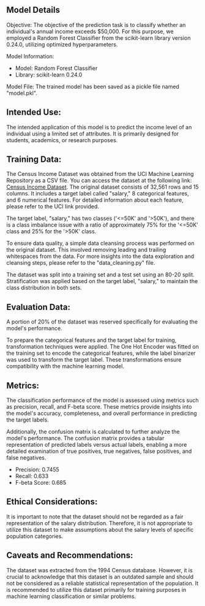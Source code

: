 Model Details
--------------------

Objective:
The objective of the prediction task is to classify whether an individual's annual income exceeds $50,000. For this purpose, we employed a Random Forest Classifier from the scikit-learn library version 0.24.0, utilizing optimized hyperparameters.

Model Information:
- Model: Random Forest Classifier
- Library: scikit-learn 0.24.0

Model File:
The trained model has been saved as a pickle file named "model.pkl".

Intended Use:
--------------------
The intended application of this model is to predict the income level of an individual using a limited set of attributes. It is primarily designed for students, academics, or research purposes.

Training Data:
--------------------
The Census Income Dataset was obtained from the UCI Machine Learning Repository as a CSV file. You can access the dataset at the following link: [Census Income Dataset](https://archive.ics.uci.edu/ml/datasets/census+income). The original dataset consists of 32,561 rows and 15 columns. It includes a target label called "salary," 8 categorical features, and 6 numerical features. For detailed information about each feature, please refer to the UCI link provided.

The target label, "salary," has two classes ('<=50K' and '>50K'), and there is a class imbalance issue with a ratio of approximately 75% for the '<=50K' class and 25% for the '>50K' class.

To ensure data quality, a simple data cleansing process was performed on the original dataset. This involved removing leading and trailing whitespaces from the data. For more insights into the data exploration and cleansing steps, please refer to the "data_cleaning.py" file.

The dataset was split into a training set and a test set using an 80-20 split. Stratification was applied based on the target label, "salary," to maintain the class distribution in both sets.

Evaluation Data:
--------------------
A portion of 20% of the dataset was reserved specifically for evaluating the model's performance.

To prepare the categorical features and the target label for training, transformation techniques were applied. The One Hot Encoder was fitted on the training set to encode the categorical features, while the label binarizer was used to transform the target label. These transformations ensure compatibility with the machine learning model.

Metrics:
--------------------
The classification performance of the model is assessed using metrics such as precision, recall, and F-beta score. These metrics provide insights into the model's accuracy, completeness, and overall performance in predicting the target labels.

Additionally, the confusion matrix is calculated to further analyze the model's performance. The confusion matrix provides a tabular representation of predicted labels versus actual labels, enabling a more detailed examination of true positives, true negatives, false positives, and false negatives.

- Precision: 0.7455
- Recall: 0.633
- F-beta Score: 0.685

Ethical Considerations:
--------------------
It is important to note that the dataset should not be regarded as a fair representation of the salary distribution. Therefore, it is not appropriate to utilize this dataset to make assumptions about the salary levels of specific population categories.

Caveats and Recommendations:
--------------------
The dataset was extracted from the 1994 Census database. However, it is crucial to acknowledge that this dataset is an outdated sample and should not be considered as a reliable statistical representation of the population. It is recommended to utilize this dataset primarily for training purposes in machine learning classification or similar problems.